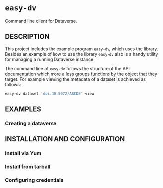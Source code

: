 `easy-dv`
=========
Command line client for Dataverse.

DESCRIPTION
-----------
This project includes the example program `easy-dv`, which uses the library. Besides an example of how to
use the library `easy-dv` also is a handy utility for managing a running Dataverse instance.

The command line of `easy-dv` follows the structure of the API documentation which more a less groups functions
by the object that they target. For example viewing the metadata of a dataset is achieved as follows:

```bash
easy-dv dataset 'doi:10.5072/ABCDE' view
```



EXAMPLES
--------

### Creating a dataverse


### 




INSTALLATION AND CONFIGURATION
------------------------------

### Install via Yum


### Install from tarball


### Configuring credentials